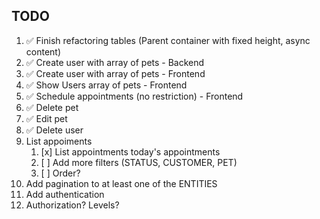 ## TODO

1. ✅ Finish refactoring tables (Parent container with fixed height, async content)
2. ✅ Create user with array of pets - Backend
3. ✅ Create user with array of pets - Frontend
4. ✅ Show Users array of pets - Frontend
5. ✅ Schedule appointments (no restriction) - Frontend
6. ✅ Delete pet
7. ✅ Edit pet
8. ✅ Delete user
9. List appoiments
   1. [x] List appointments today's appointments
   2. [ ] Add more filters (STATUS, CUSTOMER, PET)
   3. [ ] Order?
10. Add pagination to at least one of the ENTITIES
11. Add authentication
12. Authorization? Levels?
